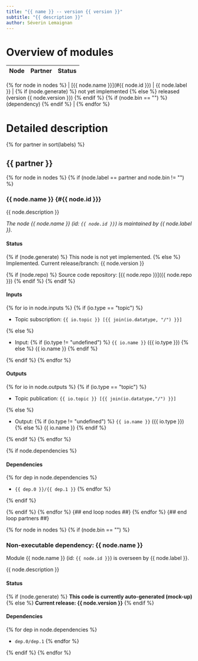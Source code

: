 ```yaml
---
title: "{{ name }} -- version {{ version }}"
subtitle: "{{ description }}"
author: Séverin Lemaignan
---
```



# Overview of modules

| **Node** | **Partner** | **Status** |
|----------|-------------|------------|
{% for node in nodes %}
| [{{ node.name }}](#{{ node.id }}) | {{ node.label }} | {% if (node.generate) %} not yet implemented {% else %} released (version {{ node.version }}) {% endif %} {% if (node.bin == "") %} (dependency) {% endif %} |
{% endfor %}

# Detailed description


{% for partner in sort(labels) %}


## {{ partner }}

{% for node in nodes %}
{% if (node.label == partner and node.bin != "") %}


### {{ node.name }} {#{{ node.id }}}

{{ node.description }}

*The node {{ node.name }} (id: `{{ node.id }}`) is maintained by {{ node.label }}.*

#### Status

{% if (node.generate) %} This node is not yet implemented.
{% else %}
Implemented. Current release/branch: {{ node.version }}

{% if (node.repo) %}
Source code repository: [{{ node.repo }}]({{ node.repo }})
{% endif %}
{% endif %}


#### Inputs

{% for io in node.inputs %}
{% if (io.type == "topic") %}
 - Topic subscription: `{{ io.topic }} [{{ join(io.datatype, "/") }}]`

{% else %}
 - Input: {% if (io.type != "undefined") %} `{{ io.name }}` ({{ io.type }}) {% else %} {{ io.name }} {% endif %}

{% endif %}
{% endfor %}

#### Outputs

{% for io in node.outputs %}
{% if (io.type == "topic") %}
 - Topic publication: `{{ io.topic }} [{{ join(io.datatype,"/") }}]`

{% else %}
 - Output: {% if (io.type != "undefined") %} `{{ io.name }}` ({{ io.type }}) {% else %} {{ io.name }} {% endif %}

{% endif %}
{% endfor %}

{% if node.dependencies %}
#### Dependencies

{% for dep in node.dependencies %}
- `{{ dep.0 }}/{{ dep.1 }}`
{% endfor %}

{% endif %}

{% endif %}
{% endfor %} {## end loop nodes ##}
{% endfor %} {## end loop partners ##}

{% for node in nodes %}
{% if (node.bin == "") %}

### Non-executable dependency: {{ node.name }}

Module {{ node.name }} (id: `{{ node.id }}`) is overseen by {{ node.label }}.

{{ node.description }}


#### Status

{% if (node.generate) %} **This code is currently auto-generated (mock-up)** {% else %} **Current release: {{ node.version }}** {% endif %}


#### Dependencies

{% for dep in node.dependencies %}
- `dep.0/dep.1`
{% endfor %}



{% endif %}
{% endfor %}


